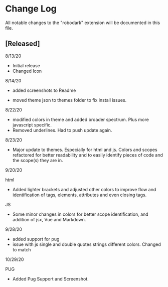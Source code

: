 # Change Log

All notable changes to the "robodark" extension will be documented in this file.

## [Released]

 8/13/20

- Initial release
- Changed Icon

8/14/20

- added screenshots to Readme

- moved theme json to themes folder to fix install issues.

8/22/20

- modified colors in theme and added broader spectrum. Plus more javascript specific.
- Removed underlines. Had to push update again.

8/23/20
- Major update to themes. Especially for html and js. Colors and scopes refactored for better readability and to easily identify pieces of code and the scope(s) they are in. 

9/20/20

html

- Added lighter brackets and adjusted other colors to improve flow and identification of tags, elements, attributes and even closing tags.

JS

- Some minor changes in colors for better scope identification, and addition of jsx, Vue and Markdown.

9/28/20

- added support for pug
- issue with js single and double quotes strings different colors. Changed to match

10/29/20

PUG

- Added Pug Support and Screenshot.
